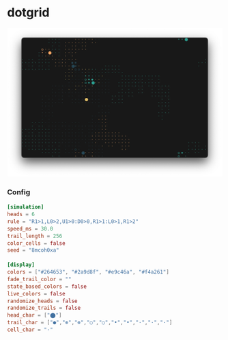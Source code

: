 # dotgrid
![dotgrid](/assets/trmt_v0_3_0_dotgird_example.webp)

### Config
```toml
[simulation]
heads = 6
rule = "R1>1,L0>2,U1>0:D0>0,R1>1:L0>1,R1>2"
speed_ms = 30.0
trail_length = 256
color_cells = false
seed = "8mcoh0xa"

[display]
colors = ["#264653", "#2a9d8f", "#e9c46a", "#f4a261"]
fade_trail_color = ""
state_based_colors = false
live_colors = false
randomize_heads = false
randomize_trails = false
head_char = ["⬤"]
trail_char = ["●","⊛","⊛","○","○","•","•","·","·","·"]
cell_char = "·"
```